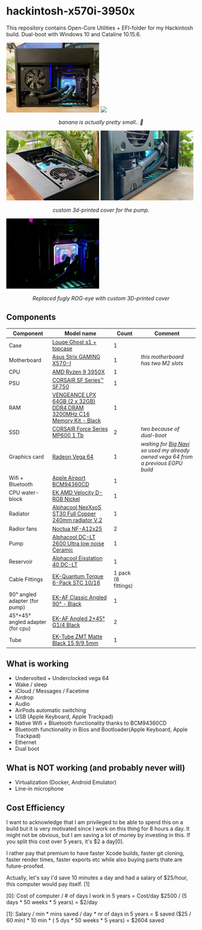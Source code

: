 # hackintosh-x570i-3950x
This repository contains Open-Core Utilities + EFI-folder for my Hackintosh build.
Dual-boot with Windows 10 and Cataline 10.15.6.

<div>

<img src="/images/AAEB3BF7-CE5F-41A6-A29C-5E3952518C23_1_105_c.jpeg" width="49%"/>
<img src="/images/parts.jpeg" width="49%"/>

<p align="center"><i>banana is actually pretty small.. 🍌</i></p>

<img src="/images/pump_cover_1.jpeg" width="49%"/>
<img src="/images/pump_cover_2.jpeg" width="49%"/>

<p align="center"><i>custom 3d-printed cover for the pump.</i></p>

<img src="/images/smiley.jpg" width="49%"/>

<p align="center"><i>Replaced fugly ROG-eye with custom 3D-printed cover</i></p>
</div>

## Components

| Component | Model name | Count | Comment |
| -------- | ------------- | --- |  --- |
| Case | [Louqe Ghost s1 + topcase](https://www.louqe.com/ghost-s1/) | 1 | |
|	Motherboard | [Asus Strix GAMING X570-I](https://www.asus.com/Motherboards/ROG-Strix-X570-I-Gaming/) | 1 | *this motherboard has two M2 slots*|
| CPU | [AMD Ryzen 9 3950X](https://www.cpubenchmark.net/cpu.php?cpu=AMD+Ryzen+9+3950X&id=3598) | 1 | |
| PSU | [CORSAIR SF Series™ SF750](https://www.corsair.com/us/en/Categories/Products/Power-Supply-Units/Power-Supply-Units-Advanced/SF-Series/p/CP-9020186-NA) | 1 | 
| RAM | [VENGEANCE LPX 64GB (2 x 32GB) DDR4 DRAM 3200MHz C16 Memory Kit - Black](https://www.corsair.com/us/en/Categories/Products/Memory/VENGEANCE-LPX/p/CMK64GX4M2E3200C16) | 1 | |
| SSD | [CORSAIR Force Series MP600 1 Tb](https://www.corsair.com/us/en/Categories/Products/Storage/M-2-SSDs/Force-Series%E2%84%A2-Gen-4-PCIe-NVMe-M-2-SSD/p/CSSD-F1000GBMP600) | 2 | *two because of dual-boot* |
| Graphics card | [Radeon Vega 64](https://www.gigabyte.com/Graphics-Card/GV-RXVEGA64-8GD-B#kf) | 1 | *waiting for [Big Navi](https://duckduckgo.com/?q=amd+big+navi&t=ffab&iar=news&ia=news) so used my already owned vega 64 from a previous EGPU build* |
| Wifi + Bluetooth | [Apple Airport BCM94360CD](https://www.ebay.com/itm/Apple-iMac-A1418-A1419-WiFi-Wireless-WLAN-Adapter-Card-Airport-BCM94360CD-W54/293691980043?ssPageName=STRK%3AMEBIDX%3AIT&_trksid=p2060353.m2749.l2649) | 1 | |
| CPU water-block | [EK AMD Velocity D-RGB Nickel](https://www.ekwb.com/shop/ek-quantum-velocity-d-rgb-amd-nickel-plexi) | 1 | |
| Radiator | [Alphacool NexXxoS ST30 Full Copper 240mm radiator V.2](https://www.alphacool.com/shop/radiators/active-radiators/23667/alphacool-nexxxos-st30-full-copper-240mm-radiator-v.2) | 1 | |
| Radior fans | [Noctua NF-A12x25](https://noctua.at/en/products/fan/nf-a12x25-pwm) | 2 | |
| Pump | [Alphacool DC-LT 2600 Ultra low noise Ceramic](https://www.alphacool.com/shop/pumps/alphacool-pumps/20729/alphacool-dc-lt-2600-ultra-low-noise-ceramic-12v-dc) | 1 | |
| Reservoir | [Alphacool Eisstation 40 DC-LT](https://www.alphacool.com/shop/reservoirs/pump-top-reservoirs/24196/alphacool-eisstation-40-dc-lt-reservoir) | 1 | |
| Cable Fittings | [EK-Quantum Torque 6-Pack STC 10/16](https://www.ekwb.com/shop/ek-quantum-torque-6-pack-stc-10-16-black) | 1 pack (6 fittings)| |
| 90° angled adapter (for pump)| [EK-AF Classic Angled 90° - Black](https://www.ekwb.com/shop/ek-af-classic-angled-90-black) | 1 |
| 45°+45° angled adapter (for cpu)| [EK-AF Angled 2×45° G1/4 Black](https://www.ekwb.com/shop/ek-af-angled-2-45-g1-4-black) | 2 |
| Tube | [EK-Tube ZMT Matte Black 15,9/9,5mm](https://www.ekwb.com/shop/ek-tube-zmt-matte-black-15-9-9-5mm-3m-retail) | 1 |



## What is working
- Undervolted + Underclocked vega 64
- Wake / sleep
- iCloud / Messages / Facetime 
- Airdrop
- Audio
- AirPods automatic switching
- USB (Apple Keyboard, Apple Trackpad)
- Native Wifi + Bluetooth functionality thanks to BCM94360CD
- Bluetooth functionality in Bios and Bootloader(Apple Keyboard, Apple Trackpad)
- Ethernet
- Dual boot

## What is NOT working (and probably never will)
- Virtualization (Docker, Android Emulator)
- Line-in microphone

## Cost Efficiency

I  want to acknowledge that I am privileged to be able to spend this on a  build but it is very motivated since I work on this thing for 8 hours a  day.
It might not be obvious, but I  am saving a lot of money by investing in this. If you split this cost  over 5 years, it's $2 a day[0]. 

I rather pay that premium to have faster  Xcode builds, faster git cloning, faster render times, faster exports  etc while also buying parts thate are future-proofed.

Actually,  let's say I'd save 10 minutes a day and had a salary of $25/hour, this computer would pay itself. [1]

[0]:
Cost of computer / # of days I work in 5 years = Cost/day
$2500 / (5 days * 50 weeks * 5 years) = $2/day

[1]:
Salary / min * mins saved / day *  nr of days in 5 years = $ saved
($25 / 60 min)  * 10 min * ( 5 dys * 50 weeks * 5 years) = $2604 saved
